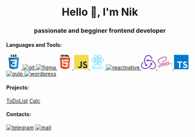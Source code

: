 <h1 align="center">Hello 👋, I'm Nik</h1>

<h3 align="center">passionate and begginer frontend developer</h3>

<h4 align="left">Languages and Tools:</h4>

<a href="https://www.w3schools.com/css/" target="_blank" rel="noreferrer"> <img src="https://raw.githubusercontent.com/devicons/devicon/master/icons/css3/css3-original-wordmark.svg" alt="css3" width="40" height="40"/> <a href="https://git-scm.com/" target="_blank" rel="noreferrer"> <img src="https://www.vectorlogo.zone/logos/git-scm/git-scm-icon.svg" alt="git" width="40" height="40"/> </a> <a href="https://www.figma.com/" target="_blank" rel="noreferrer"> <img src="https://www.vectorlogo.zone/logos/figma/figma-icon.svg" alt="figma" width="40" height="40"/> </a> <a href="https://www.w3.org/html/" target="_blank" rel="noreferrer"> <img src="https://raw.githubusercontent.com/devicons/devicon/master/icons/html5/html5-original-wordmark.svg" alt="html5" width="40" height="40"/> </a><a href="https://developer.mozilla.org/en-US/docs/Web/JavaScript" target="_blank" rel="noreferrer"> <img src="https://raw.githubusercontent.com/devicons/devicon/master/icons/javascript/javascript-original.svg" alt="javascript" width="40" height="40"/> </a> <a href="https://reactjs.org/" target="_blank" rel="noreferrer"> <img src="https://raw.githubusercontent.com/devicons/devicon/master/icons/react/react-original-wordmark.svg" alt="react" width="40" height="40"/> </a> <a href="https://reactnative.dev/" target="_blank" rel="noreferrer"> <img src="https://reactnative.dev/img/header_logo.svg" alt="reactnative" width="40" height="40"/> </a> <a href="https://redux.js.org" target="_blank" rel="noreferrer"> <img src="https://raw.githubusercontent.com/devicons/devicon/master/icons/redux/redux-original.svg" alt="redux" width="40" height="40"/> </a> <a href="https://sass-lang.com" target="_blank" rel="noreferrer"> <img src="https://raw.githubusercontent.com/devicons/devicon/master/icons/sass/sass-original.svg" alt="sass" width="40" height="40"/> </a> <a href="https://www.typescriptlang.org/" target="_blank" rel="noreferrer"> <img src="https://raw.githubusercontent.com/devicons/devicon/master/icons/typescript/typescript-original.svg" alt="typescript" width="40" height="40"/> </a> <a href="https://gulpjs.com" target="_blank" rel="noreferrer"> <img src="https://miro.medium.com/max/1200/1*IGn5E-1wp5mQ2DHoevVCFA.png" alt="gulp" width="40" height="40"/> </a><a href="https://wordpress.org/" target="_blank" rel="noreferrer"> <img src="https://store.appsfera.com/wp-content/uploads/2021/10/WordPress-vmeste-s-amarkets-medium.png" alt="wordpress" width="40" height="40"/></a>

<h4 align="left">Projects:</h4>
  
  <a href="https://soto0.github.io/ToDoList" target="_blank" rel="noreferrer">ToDoList</a> <a href="https://soto0.github.io/Calculator/" target="_blank" rel="noreferrer">Calc</a>
  
  
<h4 align="left">Contacts:</h4>
  
<a href="https://t.me/jaban0" target="_blank" rel="noreferrer"> <img src="https://pluspng.com/img-png/telegram-logo-png-logos-telegram-transparent-amp-png-clipart-free-img-yawd-1600x1600.png" alt="telegram" width="40" height="40"/></a> <a href="mailto:kaden0065@gmail.com" target="_blank" rel="noreferrer"> <img src="https://www.freepngimg.com/thumb/gmail/66594-bookmark-screen-logo-home-gmail-email-icon.png" alt="mail" width="40" height="40"/></a>
